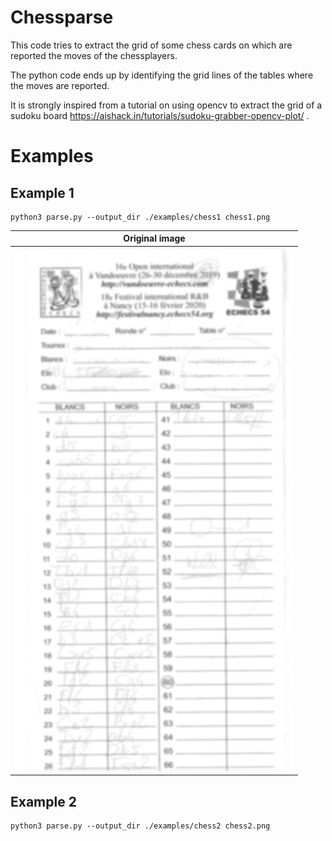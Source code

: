 # Chessparse

This code tries to extract the grid of some chess cards on which are reported the moves of the chessplayers.

The python code ends up by identifying the grid lines of the tables where the moves are reported.

It is strongly inspired from a tutorial on using opencv to extract the grid of a sudoku board https://aishack.in/tutorials/sudoku-grabber-opencv-plot/ .

# Examples

## Example 1

    python3 parse.py --output_dir ./examples/chess1 chess1.png

|         Original image           |
| :------------------------------: |
| ![](examples/chess1/0-blur.jpg)  |

## Example 2

    python3 parse.py --output_dir ./examples/chess2 chess2.png
